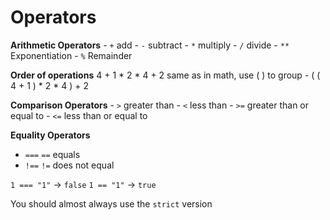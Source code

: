 # Operators

**Arithmetic Operators**
	-	`+` add
	-	`-` subtract
	-	`*` multiply
	-	`/` divide
	-	`**` Exponentiation
	-	`%` Remainder

**Order of operations**
4 + 1 * 2 * 4 + 2
same as in math, use ( ) to group
	-	( ( 4 + 1 ) * 2 * 4 ) + 2


**Comparison Operators**
	- `>` greater than
	- `<` less than
	- `>=` greater than or equal to
	- `<=` less than or equal to

**Equality Operators**
- `===`  `==` equals
- `!==`  `!=` does not equal

`1 === "1"`  -> `false`
`1 == "1"` -> `true`

You should almost always use the `strict` version 